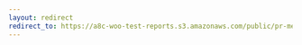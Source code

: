 ```yaml
---
layout: redirect
redirect_to: https://a8c-woo-test-reports.s3.amazonaws.com/public/pr-merge/38074/e2e/index.html
---
```

